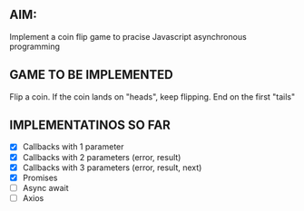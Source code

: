 ## AIM:

Implement a coin flip game to pracise Javascript asynchronous programming

## GAME TO BE IMPLEMENTED

Flip a coin.  If the coin lands on "heads", keep flipping.  End on the first "tails"

## IMPLEMENTATINOS SO FAR

- [x] Callbacks with 1 parameter
- [x] Callbacks with 2 parameters (error, result) 
- [x] Callbacks with 3 parameters (error, result, next) 
- [x] Promises
- [ ] Async await
- [ ] Axios
